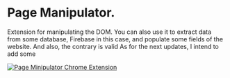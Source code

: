 
# Page Manipulator.

Extension for manipulating the DOM. You can also use it to extract data from some database, Firebase in this case, and populate some fields of the website. And also, the contrary is valid
As for the next updates, I intend to add some


[![Page Minipulator Chrome Extension](https://i.ibb.co/6wvpQRL/women.jpg)](https://www.youtube.com/watch?v=_-FCWwC9XQA "Page Minipulator - Chrome Extension")

